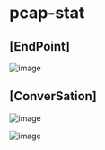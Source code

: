 # pcap-stat
## [EndPoint]

![image](https://user-images.githubusercontent.com/59923602/219250270-a4420549-3c9c-4525-b0bc-c40eace239c6.png)

## [ConverSation]

![image](https://user-images.githubusercontent.com/59923602/219250563-3b48fde3-7c9b-448a-8a45-b63a9d1b3845.png)

![image](https://user-images.githubusercontent.com/59923602/219250510-e0816a83-9f02-42d3-b1c5-6029f6382644.png)
